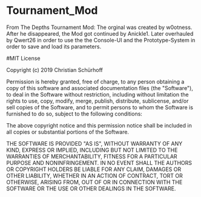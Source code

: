 # Tournament_Mod
From The Depths Tournament Mod: The orginal was created by w0otness. After he disappeared, the Mod got continued by Anickle1.
Later overhauled by Qwert26 in order to use the the Console-UI and the Prototype-System in order to save and load its parameters.

#MIT License

Copyright (c) 2019 Christian Schürhoff

Permission is hereby granted, free of charge, to any person obtaining a copy
of this software and associated documentation files (the "Software"), to deal
in the Software without restriction, including without limitation the rights
to use, copy, modify, merge, publish, distribute, sublicense, and/or sell
copies of the Software, and to permit persons to whom the Software is
furnished to do so, subject to the following conditions:

The above copyright notice and this permission notice shall be included in all
copies or substantial portions of the Software.

THE SOFTWARE IS PROVIDED "AS IS", WITHOUT WARRANTY OF ANY KIND, EXPRESS OR
IMPLIED, INCLUDING BUT NOT LIMITED TO THE WARRANTIES OF MERCHANTABILITY,
FITNESS FOR A PARTICULAR PURPOSE AND NONINFRINGEMENT. IN NO EVENT SHALL THE
AUTHORS OR COPYRIGHT HOLDERS BE LIABLE FOR ANY CLAIM, DAMAGES OR OTHER
LIABILITY, WHETHER IN AN ACTION OF CONTRACT, TORT OR OTHERWISE, ARISING FROM,
OUT OF OR IN CONNECTION WITH THE SOFTWARE OR THE USE OR OTHER DEALINGS IN THE
SOFTWARE.
